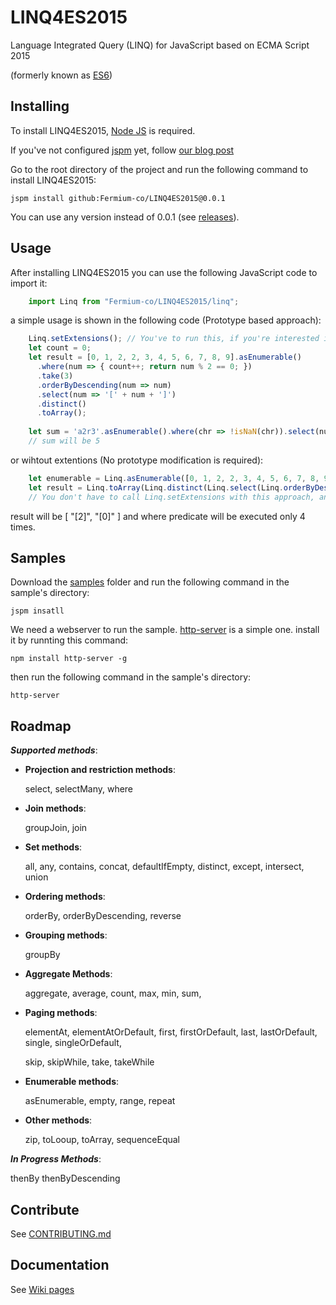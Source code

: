 # LINQ4ES2015

Language Integrated Query (LINQ) for JavaScript based on ECMA Script 2015

(formerly known as [ES6](https://github.com/lukehoban/es6features))

## Installing

To install LINQ4ES2015, [Node JS](https://nodejs.org) is required.

If you've not configured [jspm](http://jspm.io) yet, follow [our blog post](http://fermium.co/post/1c6546ba-891d-479d-8731-896fbbae61fa/JSPM)

Go to the root directory of the project and run the following command to install LINQ4ES2015:

    jspm install github:Fermium-co/LINQ4ES2015@0.0.1

You can use any version instead of 0.0.1 (see [releases](https://github.com/Fermium-co/LINQ4ES2015/releases)).

## Usage

After installing LINQ4ES2015 you can use the following JavaScript code to import it:
```javascript
	import Linq from "Fermium-co/LINQ4ES2015/linq";
```
a simple usage is shown in the following code (Prototype based approach):
```javascript
    Linq.setExtensions(); // You've to run this, if you're interested in prototype based approach.
    let count = 0;
    let result = [0, 1, 2, 2, 3, 4, 5, 6, 7, 8, 9].asEnumerable()
      .where(num => { count++; return num % 2 == 0; })
      .take(3)
      .orderByDescending(num => num)
      .select(num => '[' + num + ']')
      .distinct()
      .toArray();
    
    let sum = 'a2r3'.asEnumerable().where(chr => !isNaN(chr)).select(num => Number(num)).sum();
    // sum will be 5  
```

or wihtout extentions (No prototype modification is required):
```javascript
    let enumerable = Linq.asEnumerable([0, 1, 2, 2, 3, 4, 5, 6, 7, 8, 9]);
    let result = Linq.toArray(Linq.distinct(Linq.select(Linq.orderByDescending(Linq.take(Linq.where(enumerable, n => n % 2 == 0), 3), n => n), n => '[' + n ']')));
    // You don't have to call Linq.setExtensions with this approach, and you can load any module you'd prefer to use, instead of loading all of them.
```

result will be [ "[2]", "[0]" ] and where predicate will be executed only 4 times.

## Samples

Download the [samples](https://github.com/Fermium-co/LINQ4ES2015/tree/dev/samples) folder and run the following command in the sample's directory:

    jspm insatll

We need a webserver to run the sample. [http-server](https://github.com/indexzero/http-server) is a simple one. install it by runnting this command:

    npm install http-server -g  

then run the following command in the sample's directory:

    http-server

## Roadmap

***Supported methods***:

* **Projection and restriction methods**:

    select, selectMany, where
* **Join methods**:

    groupJoin, join
* **Set methods**:

    all, any, contains, concat, defaultIfEmpty, distinct, except, intersect, union
* **Ordering methods**:

    orderBy, orderByDescending, reverse
* **Grouping methods**:

    groupBy
* **Aggregate Methods**:

    aggregate, average, count, max, min, sum, 
* **Paging methods**:

    elementAt, elementAtOrDefault, first, firstOrDefault, last, lastOrDefault, single, singleOrDefault,
    
    skip, skipWhile, take, takeWhile 
* **Enumerable methods**:

    asEnumerable, empty, range, repeat
* **Other methods**:

    zip, toLooup, toArray, sequenceEqual

***In Progress Methods***:

thenBy
thenByDescending


## Contribute

See [CONTRIBUTING.md](https://github.com/Fermium-co/LINQ4ES2015/blob/master/CONTRIBUTING.md)

## Documentation

See [Wiki pages](https://github.com/Fermium-co/LINQ4ES2015/wiki)
